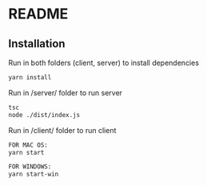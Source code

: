# README
## Installation
Run in both folders (client, server) to install dependencies
```bash
yarn install
```
Run in /server/ folder to run server
```bash
tsc
node ./dist/index.js
```
Run in /client/ folder to run client
```bash
FOR MAC OS:
yarn start

FOR WINDOWS:
yarn start-win
```
    